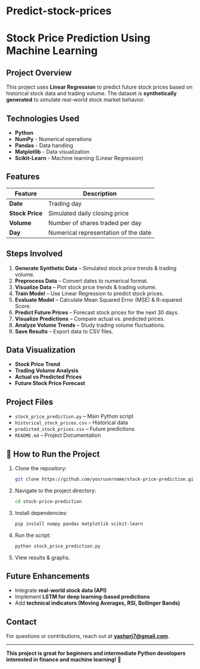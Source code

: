 # Predict-stock-prices
# Stock Price Prediction Using Machine Learning
## Project Overview
This project uses **Linear Regression** to predict future stock prices based on historical stock data and trading volume. The dataset is **synthetically generated** to simulate real-world stock market behavior.
## Technologies Used
- **Python**
- **NumPy** - Numerical operations
- **Pandas** - Data handling
- **Matplotlib** - Data visualization
- **Scikit-Learn** - Machine learning (Linear Regression)

##  Features
| Feature        | Description |
|---------------|------------|
| **Date**      | Trading day |
| **Stock Price** | Simulated daily closing price |
| **Volume**    | Number of shares traded per day |
| **Day**       | Numerical representation of the date |

##  Steps Involved
1. **Generate Synthetic Data** – Simulated stock price trends & trading volume.
2. **Preprocess Data** – Convert dates to numerical format.
3. **Visualize Data** – Plot stock price trends & trading volume.
4. **Train Model** – Use Linear Regression to predict stock prices.
5. **Evaluate Model** – Calculate Mean Squared Error (MSE) & R-squared Score.
6. **Predict Future Prices** – Forecast stock prices for the next 30 days.
7. **Visualize Predictions** – Compare actual vs. predicted prices.
8. **Analyze Volume Trends** – Study trading volume fluctuations.
9. **Save Results** – Export data to CSV files.

## Data Visualization
- **Stock Price Trend** 
- **Trading Volume Analysis** 
- **Actual vs Predicted Prices** 
- **Future Stock Price Forecast** 

##  Project Files
- `stock_price_prediction.py` – Main Python script
- `historical_stock_prices.csv` – Historical data
- `predicted_stock_prices.csv` – Future predictions
- `README.md` – Project Documentation

## 🚀 How to Run the Project
1. Clone the repository:
   ```sh
   git clone https://github.com/yourusername/stock-price-prediction.git
   ```
2. Navigate to the project directory:
   ```sh
   cd stock-price-prediction
   ```
3. Install dependencies:
   ```sh
   pip install numpy pandas matplotlib scikit-learn
   ```
4. Run the script:
   ```sh
   python stock_price_prediction.py
   ```
5. View results & graphs.

##  Future Enhancements
- Integrate **real-world stock data (API)**
- Implement **LSTM for deep learning-based predictions**
- Add **technical indicators (Moving Averages, RSI, Bollinger Bands)**

##  Contact
For questions or contributions, reach out at **yashprj7@gmail.com**.

---
 **This project is great for beginners and intermediate Python developers interested in finance and machine learning!** 🚀


